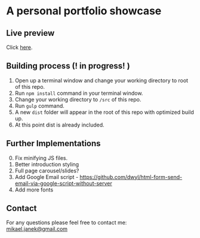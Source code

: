 # A personal portfolio showcase


## Live preview
Click [here](https://mikaeljan.github.io/TechdegreePortfolio/.).
## Building process (! in progress! )
1. Open up a terminal window and change your working directory to root of this repo.
2. Run `npm install` command in your terminal window.
3. Change your working directory to `/src` of this repo.
4. Run `gulp` command.
5. A new `dist` folder will appear in the root of this repo with optimized build up.
6. At this point dist is already included.

## Further Implementations
0. Fix minifying JS files.
1. Better introduction styling
2. Full page carousel/slides?
3. Add Google Email script - https://github.com/dwyl/html-form-send-email-via-google-script-without-server
4. Add more fonts

## Contact
For any questions please feel free to contact me:<br/>
<a href="mailto:mikael.janek@gmail.com">mikael.janek@gmail.com</a>
